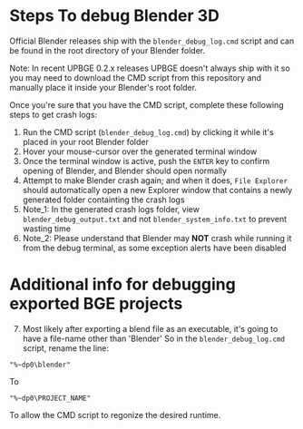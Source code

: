 # Steps To debug Blender 3D

Official Blender releases ship with the `blender_debug_log.cmd` script and can be found in the root directory of your Blender folder.

Note: In recent UPBGE 0.2.x releases UPBGE doesn't always ship with it so you may need to download the CMD script from this repository and manually place it inside your Blender's root folder.

Once you're sure that you have the CMD script, complete these following steps to get crash logs:
1. Run the CMD script (`blender_debug_log.cmd`) by clicking it while it's placed in your root Blender folder
2. Hover your mouse-cursor over the generated terminal window
3. Once the terminal window is active, push the `ENTER` key to confirm opening of Blender, and Blender should open normally
4. Attempt to make Blender crash again; and when it does, `File Explorer` should automatically open a new Explorer window that contains a newly generated folder containting the crash logs
5. Note_1: In the generated crash logs folder, view `blender_debug_output.txt` and not `blender_system_info.txt` to prevent wasting time
6. Note_2: Please understand that Blender may **NOT** crash while running it from the debug terminal, as some exception alerts have been disabled

# Additional info for debugging exported BGE projects
7. Most likely after exporting a blend file as an executable, it's going to have a file-name other than 'Blender'
So in the `blender_debug_log.cmd` script, rename the line:
```
"%~dp0\blender"
```
To
```
"%~dp0\PROJECT_NAME"
```
To allow the CMD script to regonize the desired runtime.
